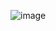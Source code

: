 ![image](https://github.com/user-attachments/assets/b944f3d8-6f25-4f0e-824c-6abf87c0566a)

<!---
Fissureee/Fissureee is a ✨ special ✨ repository because its `README.md` (this file) appears on your GitHub profile.
You can click the Preview link to take a look at your changes.
--->

